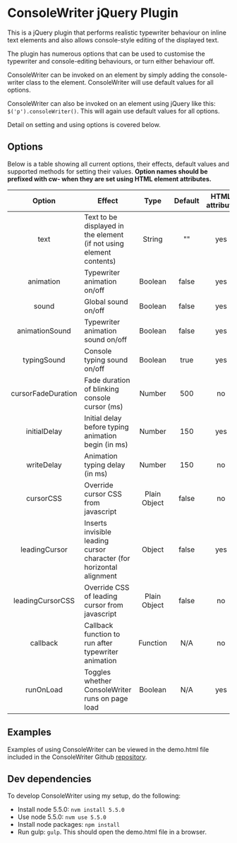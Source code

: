 # ConsoleWriter jQuery Plugin
This is a jQuery plugin that performs realistic typewriter behaviour on inline text elements and also allows
 console-style editing of the displayed text.
 
The plugin has numerous options that can be used to customise the typewriter and console-editing behaviours, or turn
either behaviour off.

ConsoleWriter can be invoked on an element by simply adding the console-writer class to the element. ConsoleWriter
will use default values for all options.

ConsoleWriter can also be invoked on an element using jQuery like this:
`$('p').consoleWriter()`. This will again use default values for all options.

Detail on setting and using options is covered below.

## Options
Below is a table showing all current options, their effects, default values and supported methods for setting their
values. **Option names should be prefixed with cw- when they are set using HTML element attributes.**

| Option            | Effect                                                                  | Type            | Default  | HTML attribute |
|:-----------------:|-------------------------------------------------------------------------|:---------------:|:--------:|:--------------:|
| text              | Text to be displayed in the element (if not using element contents)     | String          | ""       | yes            |
| animation         | Typewriter animation on/off                                             | Boolean         | false    | yes            |
| sound             | Global sound on/off                                                     | Boolean         | false    | yes            |
| animationSound    | Typewriter animation sound on/off                                       | Boolean         | false    | yes            |
| typingSound       | Console typing sound on/off                                             | Boolean         | true     | yes            |
| cursorFadeDuration| Fade duration of blinking console cursor (ms)                           | Number          | 500      | no             |
| initialDelay      | Initial delay before typing animation begin (in ms)                     | Number          | 150      | yes            |
| writeDelay        | Animation typing delay (in ms)                                          | Number          | 150      | no             |
| cursorCSS         | Override cursor CSS from javascript                                     | Plain Object    | false    | no             |
| leadingCursor     | Inserts invisible leading cursor character (for horizontal alignment    | Object          | false    | yes            |
| leadingCursorCSS  | Override CSS of leading cursor from javascript                          | Plain Object    | false    | no             |
| callback          | Callback function to run after typewriter animation                     | Function        | N/A      | no             |
| runOnLoad         | Toggles whether ConsoleWriter runs on page load                         | Boolean         | N/A      | yes            |

## Examples
Examples of using ConsoleWriter can be viewed in the demo.html file included in the ConsoleWriter Github
[repository](https://github.com/robinrob/console-writer/blob/master/demo.html).

## Dev dependencies
To develop ConsoleWriter using my setup, do the following:
* Install node 5.5.0: `nvm install 5.5.0`
* Use node 5.5.0: `nvm use 5.5.0`
* Install node packages: `npm install`
* Run gulp: `gulp`. This should open the demo.html file in a browser.